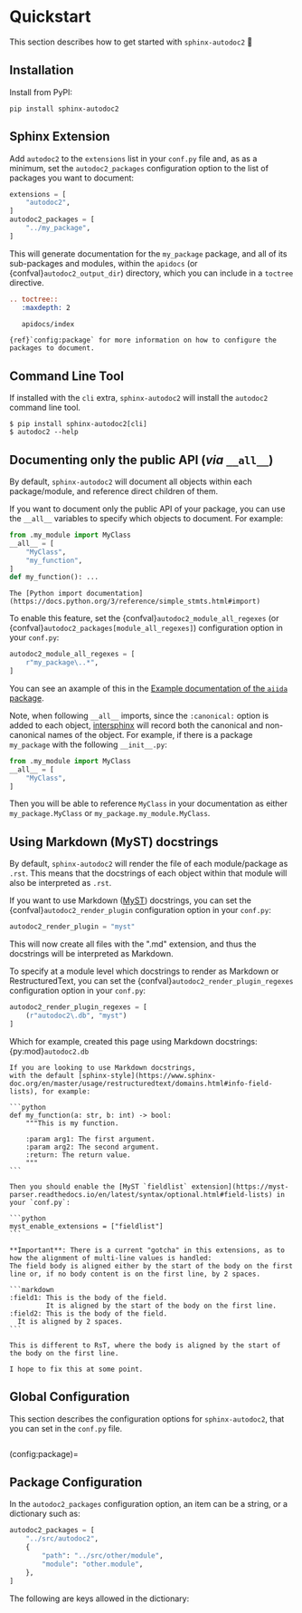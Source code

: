 # Quickstart

This section describes how to get started with `sphinx-autodoc2` 🎉

## Installation

Install from PyPI:

```{code-block} bash
pip install sphinx-autodoc2
```

## Sphinx Extension

Add `autodoc2` to the `extensions` list in your `conf.py` file and, as as a minimum, set the `autodoc2_packages` configuration option to the list of packages you want to document:

```python
extensions = [
    "autodoc2",
]
autodoc2_packages = [
    "../my_package",
]
```

This will generate documentation for the `my_package` package, and all of its sub-packages and modules, within the `apidocs` (or {confval}`autodoc2_output_dir`) directory,
which you can include in a `toctree` directive.

```restructuredtext
.. toctree::
   :maxdepth: 2

   apidocs/index
```

```{seealso}
{ref}`config:package` for more information on how to configure the packages to document.
```

## Command Line Tool

If installed with the `cli` extra, `sphinx-autodoc2` will install the `autodoc2` command line tool.

```{code-block} console
$ pip install sphinx-autodoc2[cli]
$ autodoc2 --help
```

## Documenting only the public API (*via* `__all__`)

By default, `sphinx-autodoc2` will document all objects within each package/module, and reference direct children of them.

If you want to document only the public API of your package, you can use the `__all__` variables to specify which objects to document.
For example:

```python
from .my_module import MyClass
__all__ = [
    "MyClass",
    "my_function",
]
def my_function(): ...
```

```{seealso}
The [Python import documentation](https://docs.python.org/3/reference/simple_stmts.html#import)
```

To enable this feature, set the {confval}`autodoc2_module_all_regexes` (or {confval}`autodoc2_packages[module_all_regexes]`) configuration option in your `conf.py`:

```python
autodoc2_module_all_regexes = [
    r"my_package\..*",
]
```

You can see an axample of this in the [Example documentation of the `aiida` package](aiida).

Note, when following `__all__` imports,
since the `:canonical:` option is added to each object,
[intersphinx](https://www.sphinx-doc.org/en/master/usage/extensions/intersphinx.html)
will record both the canonical and non-canonical names of the object.
For example, if there is a package `my_package` with the following `__init__.py`:

```python
from .my_module import MyClass
__all__ = [
    "MyClass",
]
```

Then you will be able to reference `MyClass` in your documentation as either `my_package.MyClass` or `my_package.my_module.MyClass`.

## Using Markdown (MyST) docstrings

By default, `sphinx-autodoc2` will render the file of each module/package as `.rst`.
This means that the docstrings of each object within that module will also be interpreted as `.rst`.

If you want to use Markdown ([MyST](https://myst-parser.readthedocs.io)) docstrings, you can set the {confval}`autodoc2_render_plugin` configuration option in your `conf.py`:

```python
autodoc2_render_plugin = "myst"
```

This will now create all files with the ".md" extension, and thus the docstrings will be interpreted as Markdown.

To specify at a module level which docstrings to render as Markdown or RestructuredText, you can set the {confval}`autodoc2_render_plugin_regexes` configuration option in your `conf.py`:

```python
autodoc2_render_plugin_regexes = [
    (r"autodoc2\.db", "myst")
]
```

Which for example, created this page using Markdown docstrings: {py:mod}`autodoc2.db`

````{tip}
If you are looking to use Markdown docstrings,
with the default [sphinx-style](https://www.sphinx-doc.org/en/master/usage/restructuredtext/domains.html#info-field-lists), for example:

```python
def my_function(a: str, b: int) -> bool:
    """This is my function.

    :param arg1: The first argument.
    :param arg2: The second argument.
    :return: The return value.
    """
```

Then you should enable the [MyST `fieldlist` extension](https://myst-parser.readthedocs.io/en/latest/syntax/optional.html#field-lists) in your `conf.py`:

```python
myst_enable_extensions = ["fieldlist"]
```

**Important**: There is a current "gotcha" in this extensions, as to how the alignment of multi-line values is handled:
The field body is aligned either by the start of the body on the first line or, if no body content is on the first line, by 2 spaces.

```markdown
:field1: This is the body of the field.
         It is aligned by the start of the body on the first line.
:field2: This is the body of the field.
  It is aligned by 2 spaces.
```

This is different to RsT, where the body is aligned by the start of the body on the first line.

I hope to fix this at some point.

````

## Global Configuration

This section describes the configuration options for `sphinx-autodoc2`, that you can set in the `conf.py` file.

```{autodoc2-config}
```

(config:package)=
## Package Configuration

In the `autodoc2_packages` configuration option, an item can be a string, or a dictionary such as:

```python
autodoc2_packages = [
    "../src/autodoc2",
    {
        "path": "../src/other/module",
        "module": "other.module",
    },
]
```

The following are keys allowed in the dictionary:

```{autodoc2-config-package}
```
